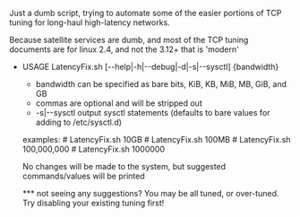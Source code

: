 Just a dumb script, trying to automate some of the easier portions of TCP tuning for long-haul high-latency networks.

Because satellite services are dumb, and most of the TCP tuning documents are for linux 2.4, and not the 3.12+ that is 'modern'


* USAGE
	LatencyFix.sh [--help|-h|--debug|-d|-s|--sysctl] {bandwidth}

	 * bandwidth can be specified as bare bits, KiB, KB, MiB, MB, GiB, and GB
	 * commas are optional and will be stripped out
	 * -s|--sysctl  output sysctl statements (defaults to bare values for adding to /etc/sysctl.d)
	
	examples:
	     # LatencyFix.sh  10GB
	     # LatencyFix.sh  100MB
	     # LatencyFix.sh  100,000,000
	     # LatencyFix.sh  1000000
	
	No changes will be made to the system, but suggested commands/values will be printed

	*** not seeing any suggestions?  You may be all tuned, or over-tuned.  Try disabling your existing tuning first!


